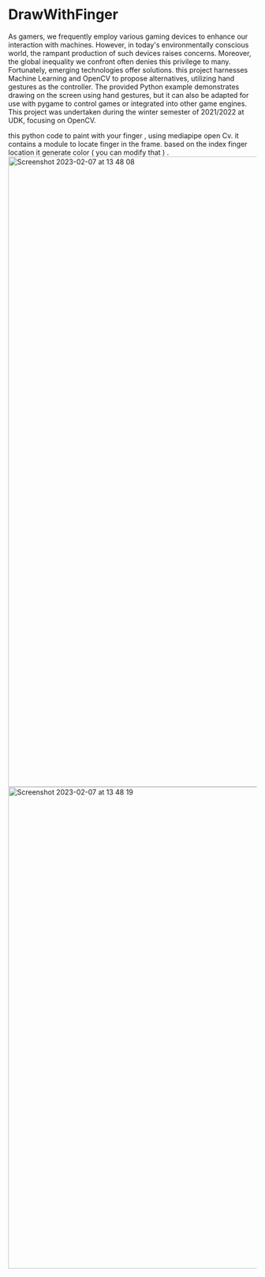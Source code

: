 # DrawWithFinger
As gamers, we frequently employ various gaming devices to enhance our interaction with machines. However, in today's environmentally conscious world, the rampant production of such devices raises concerns. Moreover, the global inequality we confront often denies this privilege to many. Fortunately, emerging technologies offer solutions. this  project harnesses Machine Learning and OpenCV to propose alternatives, utilizing hand gestures as the controller. The provided Python example demonstrates drawing on the screen using hand gestures, but it can also be adapted for use with pygame to control games or integrated into other game engines. This project was undertaken during the winter semester of 2021/2022 at UDK, focusing on OpenCV.



this python code to paint with your finger , using mediapipe open Cv. it contains a module to locate finger in the frame.
based on the index finger location it generate color ( you can modify that ) . 
<img width="1277" alt="Screenshot 2023-02-07 at 13 48 08" src="https://user-images.githubusercontent.com/57135529/217261263-f3cd1999-356a-4ecd-a030-711d46da355a.png">
<img width="976" alt="Screenshot 2023-02-07 at 13 48 19" src="https://user-images.githubusercontent.com/57135529/217261284-a1d3a30b-1838-402d-bdd3-5bc23b7ef964.png">
